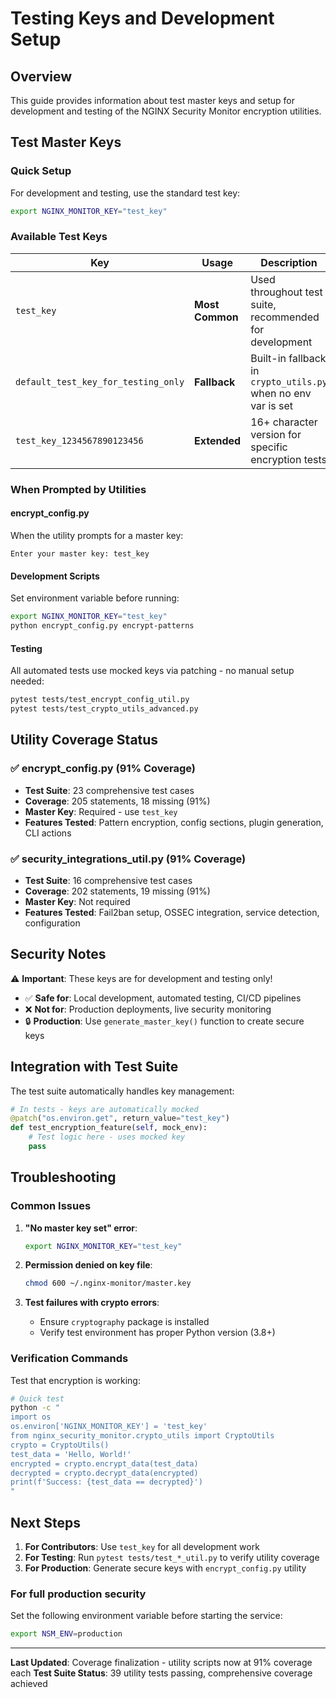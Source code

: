 # Testing Keys and Development Setup

## Overview

This guide provides information about test master keys and setup for development and testing of the
NGINX Security Monitor encryption utilities.

## Test Master Keys

### Quick Setup

For development and testing, use the standard test key:

```bash
export NGINX_MONITOR_KEY="test_key"
```

### Available Test Keys

| Key                                 | Usage           | Description                                                   |
| ----------------------------------- | --------------- | ------------------------------------------------------------- |
| `test_key`                          | **Most Common** | Used throughout test suite, recommended for development       |
| `default_test_key_for_testing_only` | **Fallback**    | Built-in fallback in `crypto_utils.py` when no env var is set |
| `test_key_1234567890123456`         | **Extended**    | 16+ character version for specific encryption tests           |

### When Prompted by Utilities

#### encrypt_config.py

When the utility prompts for a master key:

```text
Enter your master key: test_key
```

#### Development Scripts

Set environment variable before running:

```bash
export NGINX_MONITOR_KEY="test_key"
python encrypt_config.py encrypt-patterns
```

#### Testing

All automated tests use mocked keys via patching - no manual setup needed:

```bash
pytest tests/test_encrypt_config_util.py
pytest tests/test_crypto_utils_advanced.py
```

## Utility Coverage Status

### ✅ encrypt_config.py (91% Coverage)

- **Test Suite**: 23 comprehensive test cases
- **Coverage**: 205 statements, 18 missing (91%)
- **Master Key**: Required - use `test_key`
- **Features Tested**: Pattern encryption, config sections, plugin generation, CLI actions

### ✅ security_integrations_util.py (91% Coverage)

- **Test Suite**: 16 comprehensive test cases
- **Coverage**: 202 statements, 19 missing (91%)
- **Master Key**: Not required
- **Features Tested**: Fail2ban setup, OSSEC integration, service detection, configuration

## Security Notes

⚠️ **Important**: These keys are for development and testing only!

- ✅ **Safe for**: Local development, automated testing, CI/CD pipelines
- ❌ **Not for**: Production deployments, live security monitoring
- 🔒 **Production**: Use `generate_master_key()` function to create secure keys

## Integration with Test Suite

The test suite automatically handles key management:

```python
# In tests - keys are automatically mocked
@patch("os.environ.get", return_value="test_key")
def test_encryption_feature(self, mock_env):
    # Test logic here - uses mocked key
    pass
```

## Troubleshooting

### Common Issues

1. **"No master key set" error**:

   ```bash
   export NGINX_MONITOR_KEY="test_key"
   ```

1. **Permission denied on key file**:

   ```bash
   chmod 600 ~/.nginx-monitor/master.key
   ```

1. **Test failures with crypto errors**:

   - Ensure `cryptography` package is installed
   - Verify test environment has proper Python version (3.8+)

### Verification Commands

Test that encryption is working:

```bash
# Quick test
python -c "
import os
os.environ['NGINX_MONITOR_KEY'] = 'test_key'
from nginx_security_monitor.crypto_utils import CryptoUtils
crypto = CryptoUtils()
test_data = 'Hello, World!'
encrypted = crypto.encrypt_data(test_data)
decrypted = crypto.decrypt_data(encrypted)
print(f'Success: {test_data == decrypted}')
"
```

## Next Steps

1. **For Contributors**: Use `test_key` for all development work
1. **For Testing**: Run `pytest tests/test_*_util.py` to verify utility coverage
1. **For Production**: Generate secure keys with `encrypt_config.py` utility

### For full production security

Set the following environment variable before starting the service:

```bash
export NSM_ENV=production
```

______________________________________________________________________

**Last Updated**: Coverage finalization - utility scripts now at 91% coverage each
**Test Suite Status**: 39 utility tests passing, comprehensive coverage achieved
